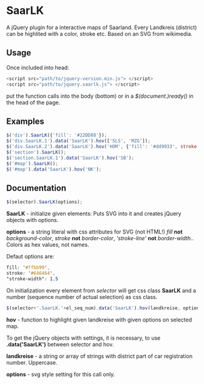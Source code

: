 SaarLK
======

A jQuery plugin for a interactive maps of Saarland. Every Landkreis (district) can be highlited with a color, stroke etc. Based on an SVG from wikimedia.

## Usage

Once included into head:

````javascript
<script src="path/to/jquery-version.min.js"> </script>
<script src="path/to/jquery.saarlk.js"> </script>
````

put the function calls into the body (bottom) or in a _$(document.)ready()_ in the head of the page.

## Examples

````javascript 
$('div').SaarLK({'fill': '#22DD88'});
$('div.SaarLK.1').data('SaarLK').hov(['SLS', 'MZG']);
$('div.SaarLK.2').data('SaarLK').hov('HOM', {'fill': '#dd9933', stroke: '#dd4422', "stroke-width": 5});
$('section').SaarLK();
$('section.SaarLK.1').data('SaarLK').hov('SB');
$('#map').SaarLK();
$('#map').data('SaarLK').hov('NK');

````

## Documentation

````javascript
$(selector).SaarLK(options);
````

**SaarLK** - initialize given elements: Puts SVG into it and creates jQuery objects with options.

**options** - a string literal with css attributes for SVG (not HTML!) _fill_ **not** _background-color_, _stroke_ **not** _border-color_, _'stroke-line'_ **not** _border-width._. Colors as hex values, not names.

Defaut options are:

````css
fill: '#ffbb99',
stroke: '#646464',
"stroke-width": 1.5
````

On initialization every element from *selector* will get css class **SaarLK** and a number (sequence number of actual selection) as css class. 

````javascript
$(selector+'.SaarLK.'+el_seq_num).data('SaarLK').hov(landkreise, options);
````

**hov** - function to highlight given landkreise with given options on selected map.

To get the jQuery objects with settings, it is necessary, to use **.data('SaarLK')** between selector and hov.

**landkreise** - a string or array of strings with district part of car registration number. Uppercase.

**options** - svg style setting for this call only.